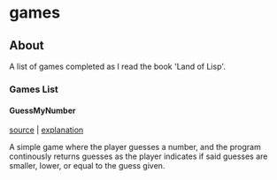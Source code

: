 # games

## About

A list of games completed as I read the book 'Land of Lisp'.

### Games List

#### GuessMyNumber

[source](./GuessMyNumber/GuessMyNumber.lisp) | [explanation](./GuessMyNumber/GuessMyNumber.MD)

A simple game where the player guesses a number, and the program continously returns guesses as the player indicates if said guesses are smaller, lower, or equal to the guess given.
